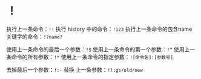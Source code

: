 # ！
执行上一条命令：`!!`
执行 history 中的命令：`!123`
执行上一条命令的包含name关键字的命令：`!?name?`

使用上一条命令的最后一个参数：`!$`
使用上一条命令的第一个参数：`!^`
使用上一条命令的所有参数：`!*`
使用上一条命令的指定参数：`![命令名]:[参数号]`

去掉最后一个参数：`!:-`
替换 上一条参数：`!!:gs/old/new`